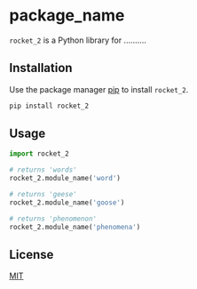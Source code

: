 # package_name

`rocket_2` is a Python library for ..........

## Installation

Use the package manager [pip](https://pip.pypa.io/en/stable/) to install `rocket_2`.

```bash
pip install rocket_2
```

## Usage

```python
import rocket_2

# returns 'words'
rocket_2.module_name('word')

# returns 'geese'
rocket_2.module_name('goose')

# returns 'phenomenon'
rocket_2.module_name('phenomena')
```

## License
[MIT](https://choosealicense.com/licenses/mit/)